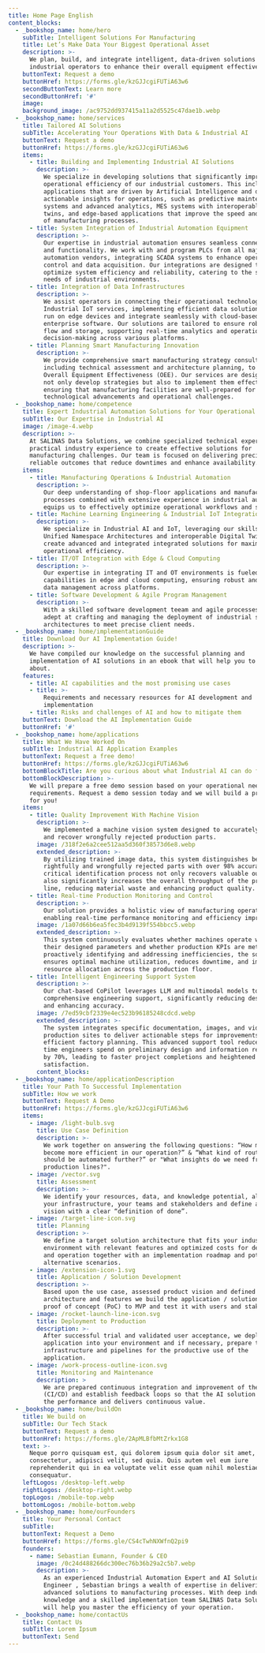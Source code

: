 ```yaml
---
title: Home Page English
content_blocks:
  - _bookshop_name: home/hero
    subTitle: Intelligent Solutions For Manufacturing
    title: Let’s Make Data Your Biggest Operational Asset
    description: >-
      We plan, build, and integrate intelligent, data-driven solutions for
      industrial operators to enhance their overall equipment effectiveness.
    buttonText: Request a demo
    buttonHref: https://forms.gle/kzGJJcgiFUTiA63w6
    secondButtonText: Learn more
    secondButtonHref: '#'
    image:
    background_image: /ac9752dd937415a11a2d5525c47dae1b.webp
  - _bookshop_name: home/services
    title: Tailored AI Solutions
    subTitle: Accelerating Your Operations With Data & Industrial AI
    buttonText: Request a demo
    buttonHref: https://forms.gle/kzGJJcgiFUTiA63w6
    items:
      - title: Building and Implementing Industrial AI Solutions
        description: >-
          We specialize in developing solutions that significantly improve the
          operational efficiency of our industrial customers. This includes
          applications that are driven by Artificial Intelligence and deliver
          actionable insights for operations, such as predictive maintenance
          systems and advanced analytics, MES systems with interoperable digital
          twins, and edge-based applications that improve the speed and quality
          of manufacturing processes.
      - title: System Integration of Industrial Automation Equipment
        description: >-
          Our expertise in industrial automation ensures seamless connectivity
          and functionality. We work with and program PLCs from all major
          automation vendors, integrating SCADA systems to enhance operational
          control and data acquisition. Our integrations are designed to
          optimize system efficiency and reliability, catering to the specific
          needs of industrial environments.
      - title: Integration of Data Infrastructures
        description: >-
          We assist operators in connecting their operational technology with
          Industrial IoT services, implementing efficient data solutions that
          run on edge devices and integrate seamlessly with cloud-based
          enterprise software. Our solutions are tailored to ensure robust data
          flow and storage, supporting real-time analytics and operational
          decision-making across various platforms.
      - title: Planning Smart Manufacturing Innovation
        description: >-
          We provide comprehensive smart manufacturing strategy consulting,
          including technical assessment and architecture planning, to enhance
          Overall Equipment Effectiveness (OEE). Our services are designed to
          not only develop strategies but also to implement them effectively,
          ensuring that manufacturing facilities are well-prepared for future
          technological advancements and operational challenges.
  - _bookshop_name: home/competence
    title: Expert Industrial Automation Solutions for Your Operational Efficiency
    subTitle: Our Expertise in Industrial AI
    image: /image-4.webp
    description: >-
      At SALINAS Data Solutions, we combine specialized technical expertise with
      practical industry experience to create effective solutions for
      manufacturing challenges. Our team is focused on delivering precise and
      reliable outcomes that reduce downtimes and enhance availability.
    items:
      - title: Manufacturing Operations & Industrial Automation
        description: >-
          Our deep understanding of shop-floor applications and manufacturing
          processes combined with extensive experience in industrial automation
          equips us to effectively optimize operational workflows and systems.
      - title: Machine Learning Engineering & Industrial IoT Integration
        description: >-
          We specialize in Industrial AI and IoT, leveraging our skills in
          Unified Namespace Architectures and interoperable Digital Twins to
          create advanced and integrated integrated solutions for maximum
          operational efficiency.
      - title: IT/OT Integration with Edge & Cloud Computing
        description: >-
          Our expertise in integrating IT and OT environments is fueled by our
          capabilities in edge and cloud computing, ensuring robust and seamless
          data management across platforms.
      - title: Software Development & Agile Program Management
        description: >-
          With a skilled software development teeam and agile processes, we are
          adept at crafting and managing the deployment of industrial software
          architectures to meet precise client needs.
  - _bookshop_name: home/implementationGuide
    title: Download Our AI Implementation Guide!
    description: >-
      We have compiled our knowledge on the successful planning and
      implementation of AI solutions in an ebook that will help you to learn
      about.
    features:
      - title: AI capabilities and the most promising use cases
      - title: >-
          Requirements and necessary resources for AI development and
          implementation
      - title: Risks and challenges of AI and how to mitigate them
    buttonText: Download the AI Implementation Guide
    buttonHref: '#'
  - _bookshop_name: home/applications
    title: What We Have Worked On
    subTitle: Industrial AI Application Examples
    buttonText: Request a free demo!
    buttonHref: https://forms.gle/kzGJJcgiFUTiA63w6
    bottomBlockTitle: Are you curious about what Industrial AI can do for your operations?
    bottomBlockDescription: >-
      We will prepare a free demo session based on your operational needs and
      requirements. Request a demo session today and we will build a prototype
      for you!
    items:
      - title: Quality Improvement With Machine Vision
        description: >-
          We implemented a machine vision system designed to accurately identify
          and recover wrongfully rejected production parts.
        image: /318f2e6a2cee512aa5d360f38573d6e8.webp
        extended_description: >-
          By utilizing trained image data, this system distinguishes between
          rightfully and wrongfully rejected parts with over 98% accuracy. This
          critical identification process not only recovers valuable outputs but
          also significantly increases the overall throughput of the production
          line, reducing material waste and enhancing product quality.
      - title: Real-time Production Monitoring and Control
        description: >-
          Our solution provides a holistic view of manufacturing operations,
          enabling real-time performance monitoring and efficiency improvements.
        image: /1a07d66b6ea5fec3b4d9139f554bbcc5.webp
        extended_description: >-
          This system continuously evaluates whether machines operate within
          their designed parameters and whether production KPIs are met. By
          proactively identifying and addressing inefficiencies, the solution
          ensures optimal machine utilization, reduces downtime, and improves
          resource allocation across the production floor.
      - title: Intelligent Engineering Support System
        description: >-
          Our chat-based CoPilot leverages LLM and multimodal models to provide
          comprehensive engineering support, significantly reducing design time
          and enhancing accuracy.
        image: /7ed59cbf2339e4ec523b96185248cdcd.webp
        extended_description: >-
          The system integrates specific documentation, images, and videos from
          production sites to deliver actionable steps for improvements and
          efficient factory planning. This advanced support tool reduces the
          time engineers spend on preliminary design and information retrieval
          by 70%, leading to faster project completions and heightened customer
          satisfaction.
        content_blocks:
  - _bookshop_name: home/applicationDescription
    title: Your Path To Successful Implementation
    subTitle: How we work
    buttonText: Request A Demo
    buttonHref: https://forms.gle/kzGJJcgiFUTiA63w6
    items:
      - image: /light-bulb.svg
        title: Use Case Definition
        description: >-
          We work together on answering the following questions: “How might we
          become more efficient in our operation?” & “What kind of routines
          should be automated further?” or "What insights do we need from our
          production lines?".
      - image: /vector.svg
        title: Assessment
        description: >-
          We identify your resources, data, and knowledge potential, along with
          your infrastructure, your teams and stakeholders and define a joint
          vision with a clear “definition of done”.
      - image: /target-line-icon.svg
        title: Planning
        description: >-
          We define a target solution architecture that fits your industrial
          environment with relevant features and optimized costs for development
          and operation together with an implementation roadmap and potential
          alternative scenarios.
      - image: /extension-icon-1.svg
        title: Application / Solution Development
        description: >-
          Based upon the use case, assessed product vision and defined
          architecture and features we build the application / solution from
          proof of concept (PoC) to MVP and test it with users and stakeholders.
      - image: /rocket-launch-line-icon.svg
        title: Deployment to Production
        description: >-
          After successful trial and validated user acceptance, we deploy the
          application into your environment and if necessary, prepare the data
          infrastructure and pipelines for the productive use of the
          application.
      - image: /work-process-outline-icon.svg
        title: Monitoring and Maintenance
        description: >
          We are prepared continuous integration and improvement of the solution
          (CI/CD) and establish feedback loops so that the AI solution keeps up
          the performance and delivers continuous value.
  - _bookshop_name: home/buildOn
    title: We build on
    subTitle: Our Tech Stack
    buttonText: Request a demo
    buttonHref: https://forms.gle/2ApMLBfbMtZrkx1G8
    text: >-
      Neque porro quisquam est, qui dolorem ipsum quia dolor sit amet,
      consectetur, adipisci velit, sed quia. Quis autem vel eum iure
      reprehenderit qui in ea voluptate velit esse quam nihil molestiae
      consequatur.
    leftLogos: /desktop-left.webp
    rightLogos: /desktop-right.webp
    topLogos: /mobile-top.webp
    bottomLogos: /mobile-bottom.webp
  - _bookshop_name: home/ourFounders
    title: Your Personal Contact
    subTitle:
    buttonText: Request a Demo
    buttonHref: https://forms.gle/CS4cTwhNXWfnQ2pi9
    founders:
      - name: Sebastian Eumann, Founder & CEO
        image: /0c24d488266dc300ec76b36b29a2c5b7.webp
        description: >-
          As an experienced Industrial Automation Expert and AI Solution
          Engineer , Sebastian brings a wealth of expertise in delivering
          advanced solutions to manufacturing processes. With deep industry
          knowledge and a skilled implementation team SALINAS Data Solutions
          will help you master the efficiency of your operation.
  - _bookshop_name: home/contactUs
    title: Contact Us
    subTitle: Lorem Ipsum
    buttonText: Send
---
```


